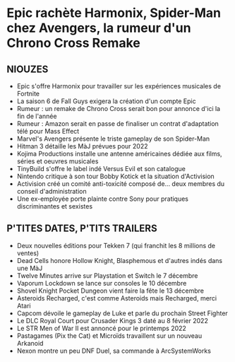 # Epic rachète Harmonix, Spider-Man chez Avengers, la rumeur d'un Chrono Cross Remake

## NIOUZES

- Epic s'offre Harmonix pour travailler sur les expériences musicales de Fortnite
- La saison 6 de Fall Guys exigera la création d'un compte Epic
- Rumeur : un remake de Chrono Cross serait bon pour annonce d'ici la fin de l'année
- Rumeur : Amazon serait en passe de finaliser un contrat d'adaptation télé pour Mass Effect
- Marvel's Avengers présente le triste gameplay de son Spider-Man
- Hitman 3 détaille les MàJ prévues pour 2022
- Kojima Productions installe une antenne américaines dédiée aux films, séries et oeuvres musicales
- TinyBuild s'offre le label indé Versus Evil et son catalogue
- Nintendo critique à son tour Bobby Kotick et la situation d'Activision
- Activision créé un comité anti-toxicité composé de... deux membres du conseil d'administration
- Une ex-employée porte plainte contre Sony pour pratiques discriminantes et sexistes

## P'TITES DATES, P'TITS TRAILERS

- Deux nouvelles éditions pour Tekken 7 (qui franchit les 8 millions de ventes)
- Dead Cells honore Hollow Knight, Blasphemous et d'autres indés dans une MàJ
- Twelve Minutes arrive sur Playstation et Switch le 7 décembre
- Vaporum Lockdown se lance sur consoles le 10 décembre
- Shovel Knight Pocket Dungeon vient faire la fête le 13 décembre
- Asteroids Recharged, c'est comme Asteroids mais Recharged, merci Atari
- Capcom dévoile le gameplay de Luke et parle du prochain Street Fighter
- Le DLC Royal Court pour Crusader Kings 3 daté au 8 février 2022
- Le STR Men of War II est annoncé pour le printemps 2022
- Pastagames (Pix the Cat) et Microïds travaillent sur un nouveau Arkanoid
- Nexon montre un peu DNF Duel, sa commande à ArcSystemWorks
